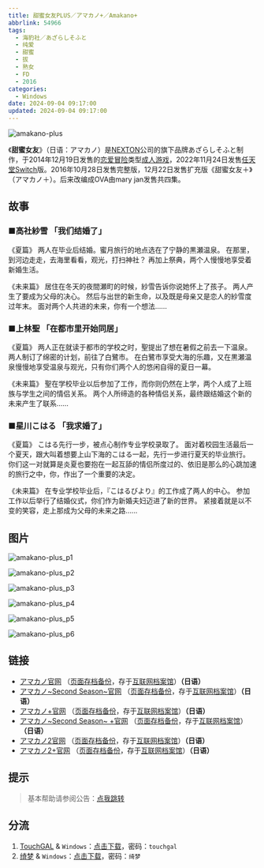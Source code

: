 ```yaml
---
title: 甜蜜女友PLUS／アマカノ+／Amakano+
abbrlink: 54966
tags:
  - 海豹社／あざらしそふと
  - 纯爱
  - 甜蜜
  - 拔
  - 熟女
  - FD
  - 2016
categories:
  - Windows
date: 2024-09-04 09:17:00
updated: 2024-09-04 09:17:00
---
```


![amakano-plus](https://static.saop.cc/vns/img/amakano-plus.webp)

《**甜蜜女友**》（日语：アマカノ）是[NEXTON](https://zh.wikipedia.org/wiki/NEXTON)公司的旗下品牌あざらしそふと制作，于2014年12月19日发售的[恋爱冒险](https://zh.wikipedia.org/wiki/戀愛冒險)类型[成人游戏](https://zh.wikipedia.org/wiki/日本成人遊戲)，2022年11月24日发售[任天堂Switch](https://zh.wikipedia.org/wiki/任天堂Switch)版。2016年10月28日发售完整版，12月22日发售扩充版《甜蜜女友＋》（アマカノ＋）。后来改编成OVA由mary jan发售共四集。

<!-- more -->

## 故事

### ■高社紗雪 「我们结婚了」

《夏篇》
两人在毕业后结婚。蜜月旅行的地点选在了宁静的黒瀬温泉。
在那里，到河边走走，去海里看看，观光，打扫神社？
再加上祭典，两个人慢慢地享受着新婚生活。

《未来篇》
居住在冬天的夜間瀬町的时候，紗雪告诉你说她怀上了孩子。
两人产生了要成为父母的决心。
然后与出世的新生命，以及既是母亲又是恋人的紗雪度过年末。
面对两个人共进的未来，你有一个想法……

### ■上林聖 「在都市里开始同居」

《夏篇》
两人正在就读于都市的学校之时，聖提出了想在暑假之前去一下温泉。
两人制订了绵密的计划，前往了白鷺市。
在白鷺市享受大海的乐趣，又在黒瀬温泉慢慢地享受温泉与观光，只有你们两个人的悠闲自得的夏日一幕。

《未来篇》
聖在学校毕业以后参加了工作，而你则仍然在上学，两个人成了上班族与学生之间的情侣关系。
两个人所缔造的各种情侣关系，最终跟结婚这个新的未来产生了联系……

### ■星川こはる 「我求婚了」

《夏篇》
こはる先行一步，被点心制作专业学校录取了。
面对着校园生活最后一个夏天，跟大叫着想要上山下海的こはる一起，先行一步进行夏天的毕业旅行。
你们这一对就算是炎夏也要抱在一起互舔的情侣所度过的、依旧是那么的心跳加速的旅行之中，你，作出了一个重要的决定。

《未来篇》
在专业学校毕业后，『こはるびより』的工作成了两人的中心。
参加工作以后举行了结婚仪式，你们作为新婚夫妇迈进了新的世界。
紧接着就是以不变的笑容，走上那成为父母的未来之路……

## 图片

![amakano-plus_p1](https://static.saop.cc/vns/img/amakano-plus_p1.webp)

![amakano-plus_p2](https://static.saop.cc/vns/img/amakano-plus_p2.webp)

![amakano-plus_p3](https://static.saop.cc/vns/img/amakano-plus_p3.webp)

![amakano-plus_p4](https://static.saop.cc/vns/img/amakano-plus_p4.webp)

![amakano-plus_p5](https://static.saop.cc/vns/img/amakano-plus_p5.webp)

![amakano-plus_p6](https://static.saop.cc/vns/img/amakano-plus_p6.webp)

## 链接

- [アマカノ官网](http://azarashi-soft.nexton-net.jp/amakano/) （[页面存档备份](https://web.archive.org/web/20201101063525/http://azarashi-soft.nexton-net.jp/amakano/)，存于[互联网档案馆](https://zh.wikipedia.org/wiki/互联网档案馆)）**（日语）**
- [アマカノ~Second Season~官网](https://azarashi-soft.nexton-net.jp/amakano-ss/) （[页面存档备份](https://web.archive.org/web/20201101063525/https://azarashi-soft.nexton-net.jp/amakano-ss/)，存于[互联网档案馆](https://zh.wikipedia.org/wiki/互联网档案馆)）**（日语）**
- [アマカノ+官网](http://azarashi-soft.nexton-net.jp/amakano+/) （[页面存档备份](https://web.archive.org/web/20190404140327/http://azarashi-soft.nexton-net.jp/amakano+/)，存于[互联网档案馆](https://zh.wikipedia.org/wiki/互联网档案馆)）**（日语）**
- [アマカノ~Second Season~ +官网](https://azarashi-soft.nexton-net.jp/amakano-ss-plus/) （[页面存档备份](https://azarashi-soft.nexton-net.jp/amakano-ss-plus/)，存于[互联网档案馆](https://zh.wikipedia.org/wiki/互联网档案馆)）**（日语）**
- [アマカノ2官网](http://azarashi-soft.nexton-net.jp/amakano2/) （[页面存档备份](https://web.archive.org/web/20220101063525/http://azarashi-soft.nexton-net.jp/amakano2/)，存于[互联网档案馆](https://zh.wikipedia.org/wiki/互联网档案馆)）**（日语）**
- [アマカノ2+官网](http://azarashi-soft.nexton-net.jp/amakano2-plus//) （[页面存档备份](https://web.archive.org/web/20230401140327/http://azarashi-soft.nexton-net.jp/amakano2-plus//)，存于[互联网档案馆](https://zh.wikipedia.org/wiki/互联网档案馆)）**（日语）**

## 提示

> 基本帮助请参阅公告：[点我跳转](/p/announcement/)

## 分流

1. [TouchGAL](https://www.touchgal.us/) & `Windows`：[点击下载](https://pan.touchgal.net/s/ANb8hP)，密码：`touchgal`
2. [绮梦](https://acgs.one/) & `Windows`：[点击下载](https://game.acgs.one/game/288.html)，密码：`绮梦`
